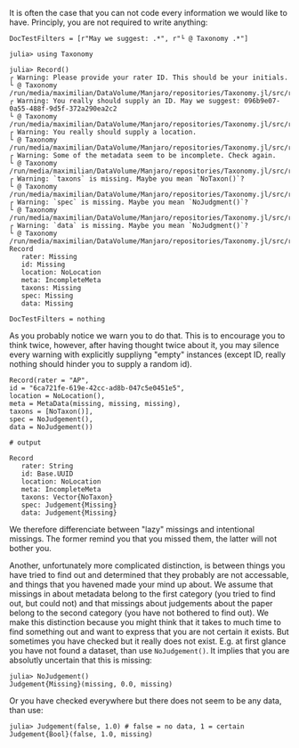It is often the case that you can not code every information we would like to have.
Principly, you are not required to write anything:

```@meta
DocTestFilters = [r"May we suggest: .*", r"└ @ Taxonomy .*"]
```

```jldoctest missing
julia> using Taxonomy

julia> Record()
┌ Warning: Please provide your rater ID. This should be your initials.
└ @ Taxonomy /run/media/maximilian/DataVolume/Manjaro/repositories/Taxonomy.jl/src/record.jl:15
┌ Warning: You really should supply an ID. May we suggest: 096b9e07-0a55-488f-9d5f-372a290ea2c2
└ @ Taxonomy /run/media/maximilian/DataVolume/Manjaro/repositories/Taxonomy.jl/src/record.jl:21
┌ Warning: You really should supply a location.
└ @ Taxonomy /run/media/maximilian/DataVolume/Manjaro/repositories/Taxonomy.jl/src/record.jl:26
┌ Warning: Some of the metadata seem to be incomplete. Check again.
└ @ Taxonomy /run/media/maximilian/DataVolume/Manjaro/repositories/Taxonomy.jl/src/record.jl:32
┌ Warning: `taxons` is missing. Maybe you mean `NoTaxon()`?
└ @ Taxonomy /run/media/maximilian/DataVolume/Manjaro/repositories/Taxonomy.jl/src/record.jl:36
┌ Warning: `spec` is missing. Maybe you mean `NoJudgment()`?
└ @ Taxonomy /run/media/maximilian/DataVolume/Manjaro/repositories/Taxonomy.jl/src/record.jl:39
┌ Warning: `data` is missing. Maybe you mean `NoJudgment()`?
└ @ Taxonomy /run/media/maximilian/DataVolume/Manjaro/repositories/Taxonomy.jl/src/record.jl:42
Record
   rater: Missing
   id: Missing
   location: NoLocation
   meta: IncompleteMeta
   taxons: Missing
   spec: Missing
   data: Missing
```

```@meta
DocTestFilters = nothing
```

As you probably notice we warn you to do that.
This is to encourage you to think twice, however, after having thought twice about it, you may silence every warning with explicitly suppliyng "empty" instances (except ID, really nothing should hinder you to supply a random id).

```jldoctest missing
Record(rater = "AP",
id = "6ca721fe-619e-42cc-ad8b-047c5e0451e5",
location = NoLocation(),
meta = MetaData(missing, missing, missing),
taxons = [NoTaxon()],
spec = NoJudgement(),
data = NoJudgement())

# output

Record
   rater: String
   id: Base.UUID
   location: NoLocation
   meta: IncompleteMeta
   taxons: Vector{NoTaxon}
   spec: Judgement{Missing}
   data: Judgement{Missing}
```
We therefore differenciate between "lazy" missings and intentional missings.
The former remind you that you missed them, the latter will not bother you.

Another, unfortunately more complicated distinction, is between things you have tried to find out and determined that they probably are not accessable, and things that you havened made your mind up about.
We assume that missings in about metadata belong to the first category (you tried to find out, but could not) and that missings about judgements about the paper belong to the second category (you have not bothered to find out).
We make this distinction because you might think that it takes to much time to find something out and want to express that you are not certain it exists.
But sometimes you have checked but it really does not exist.
E.g. at first glance you have not found a dataset, than use `NoJudgement()`.
It implies that you are absolutly uncertain that this is missing:

```jldoctest missing
julia> NoJudgement()
Judgement{Missing}(missing, 0.0, missing)
```

Or you have checked everywhere but there does not seem to be any data, than use:

```jldoctest missing
julia> Judgement(false, 1.0) # false = no data, 1 = certain
Judgement{Bool}(false, 1.0, missing)
```
